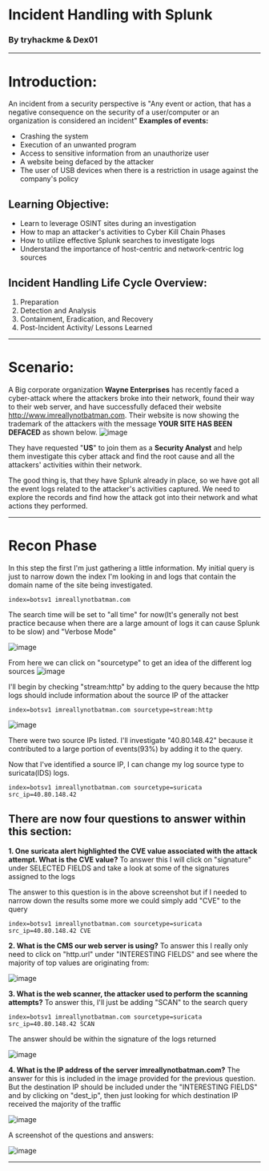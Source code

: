 # Incident Handling with Splunk 
### By tryhackme & Dex01
---
# Introduction:
An incident from a security perspective is "Any event or action, that has a negative consequence on the security of a user/computer or an organization is considered an incident"
**Examples of events:**
- Crashing the system
- Execution of an unwanted program
- Access to sensitive information from an unauthorize user
- A website being defaced by the attacker
- The user of USB devices when there is a restriction in usage against the company's policy
## Learning Objective:
- Learn to leverage OSINT sites during an investigation
- How to map an attacker's activities to Cyber Kill Chain Phases
- How to utilize effective Splunk searches to investigate logs
- Understand the importance of host-centric and network-centric log sources

## Incident Handling Life Cycle Overview:
1. Preparation
2. Detection and Analysis
3. Containment, Eradication, and Recovery
4. Post-Incident Activity/ Lessons Learned
---
# Scenario:
A Big corporate organization **Wayne Enterprises** has recently faced a cyber-attack where the attackers broke into their network, found their way to their web server, and have successfully defaced their website http://www.imreallynotbatman.com. Their website is now showing the trademark of the attackers with the message **YOUR SITE HAS BEEN DEFACED** as shown below.
![image](https://github.com/LGTJackson/Incident-Handling-with-Splunk/assets/47001339/b1e277fc-2923-47ee-9587-8f60657f3577)

They have requested "**US**" to join them as a **Security Analyst** and help them investigate this cyber attack and find the root cause and all the attackers' activities within their network.

The good thing is, that they have Splunk already in place, so we have got all the event logs related to the attacker's activities captured. We need to explore the records and find how the attack got into their network and what actions they performed.
___
# Recon Phase

In this step the first I'm just gathering a little information. My initial query is just to narrow down the index I'm looking in and logs that contain the domain name of the site being investigated. 
```
index=botsv1 imreallynotbatman.com
```
The search time will be set to "all time" for now(It's generally not best practice because when there are a large amount of logs it can cause Splunk to be slow) and "Verbose Mode"

![image](https://github.com/LGTJackson/Incident-Handling-with-Splunk/assets/47001339/7520a2fe-1bba-401b-9b8b-948cb26533b2)

From here we can click on "sourcetype" to get an idea of the different log sources
![image](https://github.com/LGTJackson/Incident-Handling-with-Splunk/assets/47001339/d13596dc-20fd-4584-8633-9c84c4f2d706)

I'll begin by checking "stream:http" by adding to the query because the http logs should include information about the source IP of the attacker
``` Splunk
index=botsv1 imreallynotbatman.com sourcetype=stream:http
```
![image](https://github.com/LGTJackson/Incident-Handling-with-Splunk/assets/47001339/db46e599-d422-4029-a570-59eeef29fab0)

There were two source IPs listed. I'll investigate "40.80.148.42" because it contributed to a large portion of events(93%) by adding it to the query.

Now that I've identified a source IP, I can change my log source type to suricata(IDS) logs.
```
index=botsv1 imreallynotbatman.com sourcetype=suricata src_ip=40.80.148.42
```

## There are now four questions to answer within this section:

**1. One suricata alert highlighted the CVE value associated with the attack attempt. What is the CVE value?**
To answer this I will click on "signature" under SELECTED FIELDS and take a look at some of the signatures assigned to the logs

The answer to this question is in the above screenshot but if I needed to narrow down the results some more we could simply add "CVE" to the query
```Splunk
index=botsv1 imreallynotbatman.com sourcetype=suricata src_ip=40.80.148.42 CVE
```

**2. What is the CMS our web server is using?**
To answer this I really only need to click on "http.url" under "INTERESTING FIELDS" and see where the majority of top values are originating from:

![image](https://github.com/LGTJackson/Incident-Handling-with-Splunk/assets/47001339/7a9f6e17-3c7d-468a-8a42-acde950bea54)

**3. What is the web scanner, the attacker used to perform the scanning attempts?**
To answer this, I'll just be adding "SCAN" to the search query
```Splunk
index=botsv1 imreallynotbatman.com sourcetype=suricata src_ip=40.80.148.42 SCAN
```
The answer should be within the signature of the logs returned

![image](https://github.com/LGTJackson/Incident-Handling-with-Splunk/assets/47001339/a5e8ef5e-f2a9-4865-a330-eb0e1d50ef25)

**4. What is the IP address of the server imreallynotbatman.com?**
The answer for this is included in the image provided for the previous question. But the destination IP should be included under the "INTERESTING FIELDS" and by clicking on "dest_ip", then just looking for which destination IP received the majority of the traffic

![image](https://github.com/LGTJackson/Incident-Handling-with-Splunk/assets/47001339/30e73fb0-79df-4724-b35a-5a1c1873d9a4)

A screenshot of the questions and answers:

![image](https://github.com/LGTJackson/Incident-Handling-with-Splunk/assets/47001339/970c3d74-6b44-4986-beed-6a3fea4deaa8)

___
